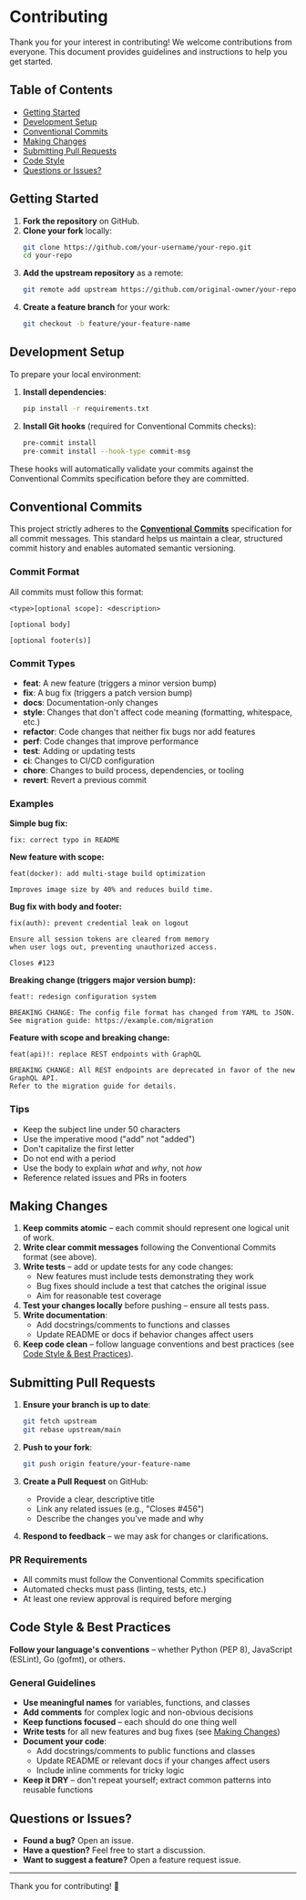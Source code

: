 # Contributing

Thank you for your interest in contributing! We welcome contributions from everyone. This document provides guidelines and instructions to help you get started.

## Table of Contents

- [Getting Started](#getting-started)
- [Development Setup](#development-setup)
- [Conventional Commits](#conventional-commits)
- [Making Changes](#making-changes)
- [Submitting Pull Requests](#submitting-pull-requests)
- [Code Style](#code-style)
- [Questions or Issues?](#questions-or-issues)

## Getting Started

1. **Fork the repository** on GitHub.
2. **Clone your fork** locally:
   ```bash
   git clone https://github.com/your-username/your-repo.git
   cd your-repo
   ```
3. **Add the upstream repository** as a remote:
   ```bash
   git remote add upstream https://github.com/original-owner/your-repo.git
   ```
4. **Create a feature branch** for your work:
   ```bash
   git checkout -b feature/your-feature-name
   ```

## Development Setup

To prepare your local environment:

1. **Install dependencies**:
   ```bash
   pip install -r requirements.txt
   ```

2. **Install Git hooks** (required for Conventional Commits checks):
   ```bash
   pre-commit install
   pre-commit install --hook-type commit-msg
   ```

These hooks will automatically validate your commits against the Conventional Commits specification before they are committed.

## Conventional Commits

This project strictly adheres to the **[Conventional Commits](https://www.conventionalcommits.org/en/v1.0.0/)** specification for all commit messages. This standard helps us maintain a clear, structured commit history and enables automated semantic versioning.

### Commit Format

All commits must follow this format:

```
<type>[optional scope]: <description>

[optional body]

[optional footer(s)]
```

### Commit Types

- **feat**: A new feature (triggers a minor version bump)
- **fix**: A bug fix (triggers a patch version bump)
- **docs**: Documentation-only changes
- **style**: Changes that don't affect code meaning (formatting, whitespace, etc.)
- **refactor**: Code changes that neither fix bugs nor add features
- **perf**: Code changes that improve performance
- **test**: Adding or updating tests
- **ci**: Changes to CI/CD configuration
- **chore**: Changes to build process, dependencies, or tooling
- **revert**: Revert a previous commit

### Examples

**Simple bug fix:**
```
fix: correct typo in README
```

**New feature with scope:**
```
feat(docker): add multi-stage build optimization

Improves image size by 40% and reduces build time.
```

**Bug fix with body and footer:**
```
fix(auth): prevent credential leak on logout

Ensure all session tokens are cleared from memory
when user logs out, preventing unauthorized access.

Closes #123
```

**Breaking change (triggers major version bump):**
```
feat!: redesign configuration system

BREAKING CHANGE: The config file format has changed from YAML to JSON.
See migration guide: https://example.com/migration
```

**Feature with scope and breaking change:**
```
feat(api)!: replace REST endpoints with GraphQL

BREAKING CHANGE: All REST endpoints are deprecated in favor of the new GraphQL API.
Refer to the migration guide for details.
```

### Tips

- Keep the subject line under 50 characters
- Use the imperative mood ("add" not "added")
- Don't capitalize the first letter
- Do not end with a period
- Use the body to explain *what* and *why*, not *how*
- Reference related issues and PRs in footers

## Making Changes

1. **Keep commits atomic** – each commit should represent one logical unit of work.
2. **Write clear commit messages** following the Conventional Commits format (see above).
3. **Write tests** – add or update tests for any code changes:
   - New features must include tests demonstrating they work
   - Bug fixes should include a test that catches the original issue
   - Aim for reasonable test coverage
4. **Test your changes locally** before pushing – ensure all tests pass.
5. **Write documentation**:
   - Add docstrings/comments to functions and classes
   - Update README or docs if behavior changes affect users
6. **Keep code clean** – follow language conventions and best practices (see [Code Style & Best Practices](#code-style--best-practices)).

## Submitting Pull Requests

1. **Ensure your branch is up to date**:
   ```bash
   git fetch upstream
   git rebase upstream/main
   ```

2. **Push to your fork**:
   ```bash
   git push origin feature/your-feature-name
   ```

3. **Create a Pull Request** on GitHub:
   - Provide a clear, descriptive title
   - Link any related issues (e.g., "Closes #456")
   - Describe the changes you've made and why

4. **Respond to feedback** – we may ask for changes or clarifications.

### PR Requirements

- All commits must follow the Conventional Commits specification
- Automated checks must pass (linting, tests, etc.)
- At least one review approval is required before merging

## Code Style & Best Practices

**Follow your language's conventions** – whether Python (PEP 8), JavaScript (ESLint), Go (gofmt), or others.

### General Guidelines

- **Use meaningful names** for variables, functions, and classes
- **Add comments** for complex logic and non-obvious decisions
- **Keep functions focused** – each should do one thing well
- **Write tests** for all new features and bug fixes (see [Making Changes](#making-changes))
- **Document your code**:
  - Add docstrings/comments to public functions and classes
  - Update README or relevant docs if your changes affect users
  - Include inline comments for tricky logic
- **Keep it DRY** – don't repeat yourself; extract common patterns into reusable functions

## Questions or Issues?

- **Found a bug?** Open an issue.
- **Have a question?** Feel free to start a discussion.
- **Want to suggest a feature?** Open a feature request issue.

---

Thank you for contributing! 🎉
